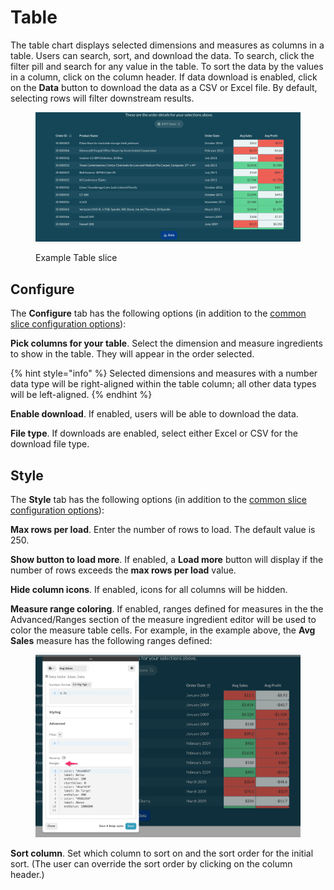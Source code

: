 # Table

The table chart displays selected dimensions and measures as columns in a table. Users can search, sort, and download the data. To search, click the filter pill and search for any value in the table. To sort the data by the values in a column, click on the column header. If data download is enabled, click on the **Data** button to download the data as a CSV or Excel file. By default, selecting rows will filter downstream results.&#x20;

<figure><img src="../../../../.gitbook/assets/image (564).png" alt=""><figcaption><p>Example Table slice</p></figcaption></figure>

## Configure

The **Configure** tab has the following options (in addition to the [common slice configuration options](../#common-slice-configuration-options)):&#x20;

**Pick columns for your table**. Select the dimension and measure ingredients to show in the table. They will appear in the order selected.&#x20;

{% hint style="info" %}
Selected dimensions and measures with a number data type will be right-aligned within the table column; all other data types will be left-aligned.&#x20;
{% endhint %}

**Enable download**. If enabled, users will be able to download the data.&#x20;

**File type**. If downloads are enabled, select either Excel or CSV for the download file type.&#x20;

## Style

The **Style** tab has the following options (in addition to the [common slice configuration options](../#common-slice-configuration-options)):

**Max rows per load**. Enter the number of rows to load. The default value is 250.

**Show button to load more**. If enabled, a **Load more** button will display if the number of rows exceeds the **max rows per load** value.&#x20;

**Hide column icons**. If enabled, icons for all columns will be hidden.&#x20;

**Measure range coloring**. If enabled, ranges defined for measures in the the Advanced/Ranges section of the measure ingredient editor will be used to color the measure table cells. For example, in the example above, the **Avg Sales** measure has the following ranges defined:

<figure><img src="../../../../.gitbook/assets/image (565).png" alt=""><figcaption></figcaption></figure>

**Sort column**. Set which column to sort on and the sort order for the initial sort. (The user can override the sort order by clicking on the column header.)

